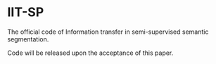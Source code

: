 # IIT-SP
The official code of Information transfer in semi-supervised semantic segmentation.

Code will be released upon the acceptance of this paper.
